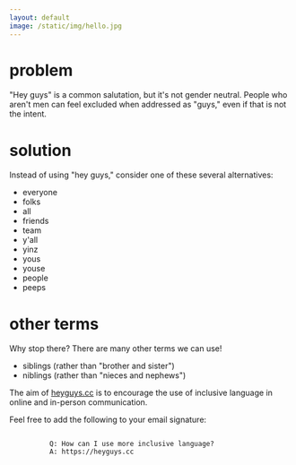 ```yaml
---
layout: default
image: /static/img/hello.jpg
---
```


<main class="container">
    <div class="row">
      <div class="col-lg-8 col-md-7 col-sm-6">
        <h1>problem</h1>
        <p class="lead">"Hey guys" is a common salutation, but it's not gender neutral. People who aren't men can feel excluded when addressed as "guys," even if that is not the intent.</p>
        <h1>solution</h1>
        <p class="lead">Instead of using "hey guys," consider one of these several alternatives:</p>
        <ul class="lead">
          <li>everyone</li>
          <li>folks</li>
          <li>all</li>
          <li>friends</li>
          <li>team</li>
          <li>y'all</li>
          <li>yinz</li>
          <li>yous</li>
          <li>youse</li>
          <li>people</li>
          <li>peeps</li>
        </ul>
        <h1>other terms</h1>
        <p class="lead">Why stop there? There are many other terms we can use!</p>
        <ul class="lead">
          <li>siblings (rather than "brother and sister")</li>
          <li>niblings (rather than "nieces and nephews")</li>
        </ul>
        <p class="lead">The aim of <a href="https://heyguys.cc/">heyguys.cc</a> is to encourage the use of inclusive language in online and in-person communication.</p>
        <p class="lead">Feel free to add the following to your email signature:</p>
        <code>
          Q: How can I use more inclusive language?
          A: https://heyguys.cc
        </code>
      </div>
    </div>
</main>
